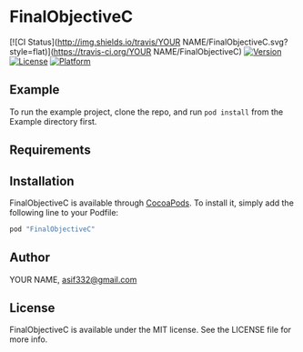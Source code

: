 # FinalObjectiveC

[![CI Status](http://img.shields.io/travis/YOUR NAME/FinalObjectiveC.svg?style=flat)](https://travis-ci.org/YOUR NAME/FinalObjectiveC)
[![Version](https://img.shields.io/cocoapods/v/FinalObjectiveC.svg?style=flat)](http://cocoapods.org/pods/FinalObjectiveC)
[![License](https://img.shields.io/cocoapods/l/FinalObjectiveC.svg?style=flat)](http://cocoapods.org/pods/FinalObjectiveC)
[![Platform](https://img.shields.io/cocoapods/p/FinalObjectiveC.svg?style=flat)](http://cocoapods.org/pods/FinalObjectiveC)

## Example

To run the example project, clone the repo, and run `pod install` from the Example directory first.

## Requirements

## Installation

FinalObjectiveC is available through [CocoaPods](http://cocoapods.org). To install
it, simply add the following line to your Podfile:

```ruby
pod "FinalObjectiveC"
```

## Author

YOUR NAME, asif332@gmail.com

## License

FinalObjectiveC is available under the MIT license. See the LICENSE file for more info.
